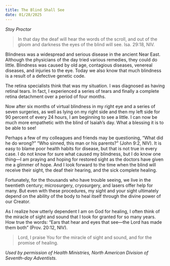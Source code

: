 ```yaml
---
title: The Blind Shall See
date: 01/28/2025
---
```


_Stoy Proctor_

> <p></p>
> In that day the deaf will hear the words of the scroll, and out of the gloom and darkness the eyes of the blind will see. Isa. 29:18, NIV.

Blindness was a widespread and serious disease in the ancient Near East. Although the physicians of the day tried various remedies, they could do little. Blindness was caused by old age, contagious diseases, venereal diseases, and injuries to the eye. Today we also know that much blindness is a result of a defective genetic code.

The retina specialists think that was my situation. I was diagnosed as having retinal tears. In fact, I experienced a series of tears and finally a complete retina detachment over a period of four months.

Now after six months of virtual blindness in my right eye and a series of seven surgeries, as well as lying on my right side and then my left side for 90 percent of every 24 hours, I am beginning to see a little. I can now be much more empathetic with the blind of Isaiah’s day. What a blessing it is to be able to see!

Perhaps a few of my colleagues and friends may be questioning, “What did he do wrong?” “Who sinned, this man or his parents?” (John 9:2, NIV). It is easy to blame poor health habits for disease, but that is not true in every case. I do not know for sure what caused my blindness, but I do know one thing—I am praying and hoping for restored sight as the doctors have given me a glimmer of hope. And I look forward to the time when the blind will receive their sight, the deaf their hearing, and the sick complete healing.

Fortunately, for the thousands who have trouble seeing, we live in the twentieth century; microsurgery, cryosurgery, and lasers offer help for many. But even with these procedures, my sight and your sight ultimately depend on the ability of the body to heal itself through the divine power of our Creator.

As I realize how utterly dependent I am on God for healing, I often think of the miracle of sight and sound that I took for granted for so many years. How true the words: “Ears that hear and eyes that see—the Lord has made them both” (Prov. 20:12, NIV).

> <callout></callout>
> Lord, I praise You for the miracle of sight and sound, and for the promise of healing.

_Used by permission of Health Ministries, North American Division of Seventh-day Adventists._